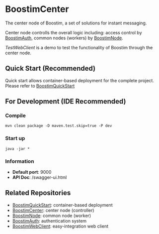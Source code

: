 # BoostimCenter
The center node of Boostim, a set of solutions for instant messaging.

Center node controlls the overall logic including: access control by [BoostimAuth](https://github.com/teimichael/BoostimAuth), common nodes (workers) by [BoostimNode](https://github.com/teimichael/BoostimNode).

*TestWebClient* is a demo to test the functionality of Boostim through the center node.

## Quick Start (Recommended)
Quick start allows container-based deployment for the complete project. \
Please refer to [BoostimQuickStart](https://github.com/teimichael/BoostimQuickStart)

## For Development (IDE Recommended)
### Compile
```
mvn clean package -D maven.test.skip=true -P dev
```

### Start up
```
java -jar *
```

### Information
- **Default port**: 9000
- **API Doc**: /swagger-ui.html

## Related Repositories
- [BoostimQuickStart](https://github.com/teimichael/BoostimQuickStart): container-based deployment
- [BoostimCenter](https://github.com/teimichael/BoostimCenter): center node (controller)
- [BoostimNode](https://github.com/teimichael/BoostimNode): common node (worker)
- [BoostimAuth](https://github.com/teimichael/BoostimAuth): authentication system
- [BoostimWebClient](https://github.com/teimichael/BoostimWebClient): easy-integration web client